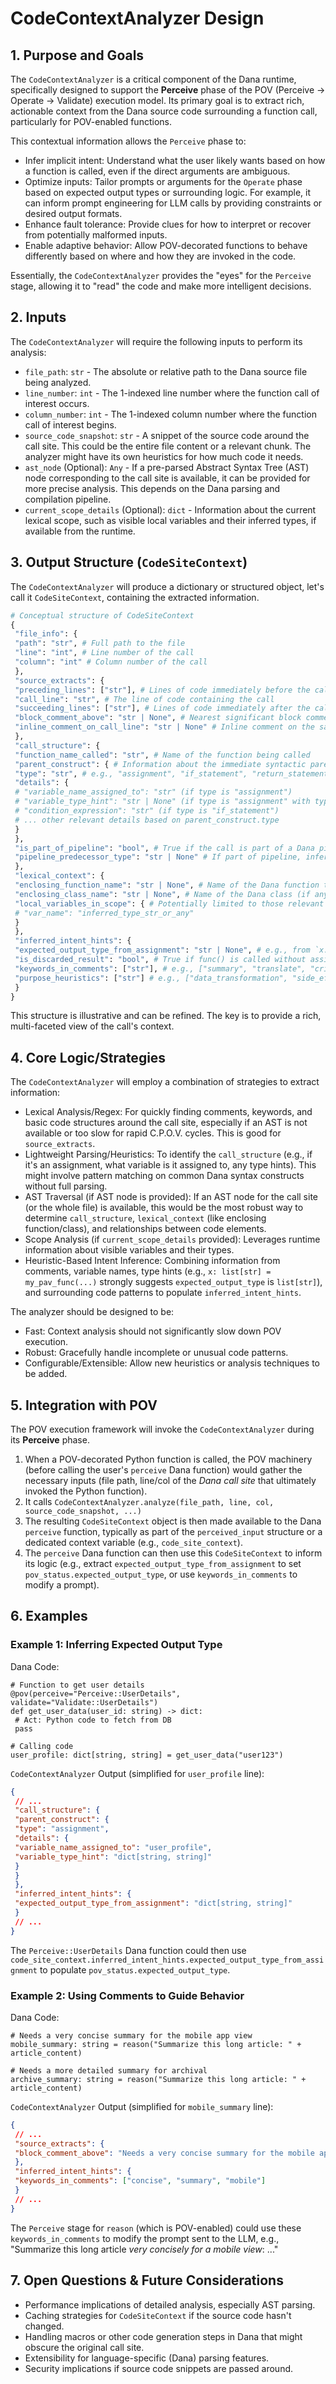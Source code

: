 # CodeContextAnalyzer Design

## 1. Purpose and Goals

The `CodeContextAnalyzer` is a critical component of the Dana runtime, specifically designed to support the **Perceive** phase of the POV (Perceive → Operate → Validate) execution model. Its primary goal is to extract rich, actionable context from the Dana source code surrounding a function call, particularly for POV-enabled functions.

This contextual information allows the `Perceive` phase to:

* Infer implicit intent: Understand what the user likely wants based on how a function is called, even if the direct arguments are ambiguous.
* Optimize inputs: Tailor prompts or arguments for the `Operate` phase based on expected output types or surrounding logic. For example, it can inform prompt engineering for LLM calls by providing constraints or desired output formats.
* Enhance fault tolerance: Provide clues for how to interpret or recover from potentially malformed inputs.
* Enable adaptive behavior: Allow POV-decorated functions to behave differently based on where and how they are invoked in the code.

Essentially, the `CodeContextAnalyzer` provides the "eyes" for the `Perceive` stage, allowing it to "read" the code and make more intelligent decisions.

## 2. Inputs

The `CodeContextAnalyzer` will require the following inputs to perform its analysis:

* `file_path`: `str` - The absolute or relative path to the Dana source file being analyzed.
* `line_number`: `int` - The 1-indexed line number where the function call of interest occurs.
* `column_number`: `int` - The 1-indexed column number where the function call of interest begins.
* `source_code_snapshot`: `str` - A snippet of the source code around the call site. This could be the entire file content or a relevant chunk. The analyzer might have its own heuristics for how much code it needs.
* `ast_node` (Optional): `Any` - If a pre-parsed Abstract Syntax Tree (AST) node corresponding to the call site is available, it can be provided for more precise analysis. This depends on the Dana parsing and compilation pipeline.
* `current_scope_details` (Optional): `dict` - Information about the current lexical scope, such as visible local variables and their inferred types, if available from the runtime.

## 3. Output Structure (`CodeSiteContext`)

The `CodeContextAnalyzer` will produce a dictionary or structured object, let's call it `CodeSiteContext`, containing the extracted information.

```python
# Conceptual structure of CodeSiteContext
{
 "file_info": {
 "path": "str", # Full path to the file
 "line": "int", # Line number of the call
 "column": "int" # Column number of the call
 },
 "source_extracts": {
 "preceding_lines": ["str"], # Lines of code immediately before the call
 "call_line": "str", # The line of code containing the call
 "succeeding_lines": ["str"], # Lines of code immediately after the call
 "block_comment_above": "str | None", # Nearest significant block comment preceding the call
 "inline_comment_on_call_line": "str | None" # Inline comment on the same line as the call
 },
 "call_structure": {
 "function_name_called": "str", # Name of the function being called
 "parent_construct": { # Information about the immediate syntactic parent
 "type": "str", # e.g., "assignment", "if_statement", "return_statement", "expression_statement"
 "details": {
 # "variable_name_assigned_to": "str" (if type is "assignment")
 # "variable_type_hint": "str | None" (if type is "assignment" with type hint)
 # "condition_expression": "str" (if type is "if_statement")
 # ... other relevant details based on parent_construct.type
 }
 },
 "is_part_of_pipeline": "bool", # True if the call is part of a Dana pipeline (e.g., input | func_call)
 "pipeline_predecessor_type": "str | None" # If part of pipeline, inferred type of data being piped in
 },
 "lexical_context": {
 "enclosing_function_name": "str | None", # Name of the Dana function that contains this call
 "enclosing_class_name": "str | None", # Name of the Dana class (if any)
 "local_variables_in_scope": { # Potentially limited to those relevant or recently used
 # "var_name": "inferred_type_str_or_any"
 }
 },
 "inferred_intent_hints": {
 "expected_output_type_from_assignment": "str | None", # e.g., from `x: MyType = func()`
 "is_discarded_result": "bool", # True if func() is called without assignment and not as part of another expression's args
 "keywords_in_comments": ["str"], # e.g., ["summary", "translate", "critical"]
 "purpose_heuristics": ["str"] # e.g., ["data_transformation", "side_effect_call", "validation_check"]
 }
}
```

This structure is illustrative and can be refined. The key is to provide a rich, multi-faceted view of the call's context.

## 4. Core Logic/Strategies

The `CodeContextAnalyzer` will employ a combination of strategies to extract information:

* Lexical Analysis/Regex: For quickly finding comments, keywords, and basic code structures around the call site, especially if an AST is not available or too slow for rapid C.P.O.V. cycles. This is good for `source_extracts`.
* Lightweight Parsing/Heuristics: To identify the `call_structure` (e.g., if it's an assignment, what variable is it assigned to, any type hints). This might involve pattern matching on common Dana syntax constructs without full parsing.
* AST Traversal (if AST node is provided): If an AST node for the call site (or the whole file) is available, this would be the most robust way to determine `call_structure`, `lexical_context` (like enclosing function/class), and relationships between code elements.
* Scope Analysis (if `current_scope_details` provided): Leverages runtime information about visible variables and their types.
* Heuristic-Based Intent Inference: Combining information from comments, variable names, type hints (e.g., `x: list[str] = my_pav_func(...)` strongly suggests `expected_output_type` is `list[str]`), and surrounding code patterns to populate `inferred_intent_hints`.

The analyzer should be designed to be:
* Fast: Context analysis should not significantly slow down POV execution.
* Robust: Gracefully handle incomplete or unusual code patterns.
* Configurable/Extensible: Allow new heuristics or analysis techniques to be added.

## 5. Integration with POV

The POV execution framework will invoke the `CodeContextAnalyzer` during its **Perceive** phase.

1. When a POV-decorated Python function is called, the POV machinery (before calling the user's `perceive` Dana function) would gather the necessary inputs (file path, line/col of the *Dana call site* that ultimately invoked the Python function).
2. It calls `CodeContextAnalyzer.analyze(file_path, line, col, source_code_snapshot, ...)`
3. The resulting `CodeSiteContext` object is then made available to the Dana `perceive` function, typically as part of the `perceived_input` structure or a dedicated context variable (e.g., `code_site_context`).
4. The `perceive` Dana function can then use this `CodeSiteContext` to inform its logic (e.g., extract `expected_output_type_from_assignment` to set `pov_status.expected_output_type`, or use `keywords_in_comments` to modify a prompt).

## 6. Examples

### Example 1: Inferring Expected Output Type

Dana Code:
```dana
# Function to get user details
@pov(perceive="Perceive::UserDetails", validate="Validate::UserDetails")
def get_user_data(user_id: string) -> dict:
 # Act: Python code to fetch from DB
 pass

# Calling code
user_profile: dict[string, string] = get_user_data("user123")
```

`CodeContextAnalyzer` Output (simplified for `user_profile` line):
```json
{
 // ...
 "call_structure": {
 "parent_construct": {
 "type": "assignment",
 "details": {
 "variable_name_assigned_to": "user_profile",
 "variable_type_hint": "dict[string, string]"
 }
 }
 },
 "inferred_intent_hints": {
 "expected_output_type_from_assignment": "dict[string, string]"
 }
 // ...
}
```
The `Perceive::UserDetails` Dana function could then use `code_site_context.inferred_intent_hints.expected_output_type_from_assignment` to populate `pov_status.expected_output_type`.

### Example 2: Using Comments to Guide Behavior

Dana Code:
```dana
# Needs a very concise summary for the mobile app view
mobile_summary: string = reason("Summarize this long article: " + article_content)

# Needs a more detailed summary for archival
archive_summary: string = reason("Summarize this long article: " + article_content)
```

`CodeContextAnalyzer` Output (simplified for `mobile_summary` line):
```json
{
 // ...
 "source_extracts": {
 "block_comment_above": "Needs a very concise summary for the mobile app view"
 },
 "inferred_intent_hints": {
 "keywords_in_comments": ["concise", "summary", "mobile"]
 }
 // ...
}
```
The `Perceive` stage for `reason` (which is POV-enabled) could use these `keywords_in_comments` to modify the prompt sent to the LLM, e.g., "Summarize this long article *very concisely for a mobile view*: ..."

## 7. Open Questions & Future Considerations

* Performance implications of detailed analysis, especially AST parsing.
* Caching strategies for `CodeSiteContext` if the source code hasn't changed.
* Handling macros or other code generation steps in Dana that might obscure the original call site.
* Extensibility for language-specific (Dana) parsing features.
* Security implications if source code snippets are passed around.